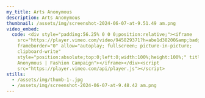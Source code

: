 ```yaml
---
my_title: Arts Anonymous
description: Arts Anonymous
thumbnail: /assets/img/screenshot-2024-06-07-at-9.51.49 am.png
video_embed:
  code: <div style="padding:56.25% 0 0 0;position:relative;"><iframe
    src="https://player.vimeo.com/video/945829371?h=abe1d38200&amp;badge=0&amp;autopause=0&amp;player_id=0&amp;app_id=58479"
    frameborder="0" allow="autoplay; fullscreen; picture-in-picture;
    clipboard-write"
    style="position:absolute;top:0;left:0;width:100%;height:100%;" title="Arts
    Anonymous | Fashion Campaign"></iframe></div><script
    src="https://player.vimeo.com/api/player.js"></script>
stills:
  - /assets/img/thumb-1-.jpg
  - /assets/img/screenshot-2024-06-07-at-9.48.42 am.png
---
```

